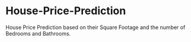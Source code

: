 # House-Price-Prediction
House Price Prediction based on their Square Footage and the number of Bedrooms and Bathrooms.
